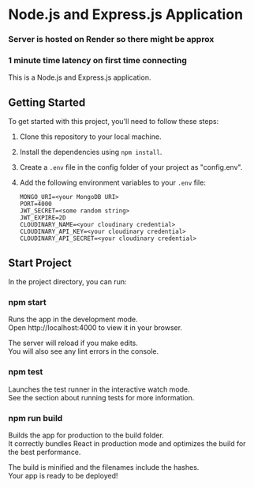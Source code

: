 # Node.js and Express.js Application

### Server is hosted on Render so there might be approx

### 1 minute time latency on first time connecting

This is a Node.js and Express.js application.

## Getting Started

To get started with this project, you'll need to follow these steps:

1. Clone this repository to your local machine.
2. Install the dependencies using `npm install`.
3. Create a `.env` file in the config folder of your project as "config.env".
4. Add the following environment variables to your `.env` file:

   ```plaintext
   MONGO_URI=<your MongoDB URI>
   PORT=4000
   JWT_SECRET=<some random string>
   JWT_EXPIRE=2D
   CLOUDINARY_NAME=<your cloudinary credential>
   CLOUDINARY_API_KEY=<your cloudinary credential>
   CLOUDINARY_API_SECRET=<your cloudinary credential>
   ```

## Start Project

In the project directory, you can run:

### npm start

Runs the app in the development mode.<br />
Open http://localhost:4000 to view it in your browser.

The server will reload if you make edits.<br />
You will also see any lint errors in the console.

### npm test

Launches the test runner in the interactive watch mode.<br />
See the section about running tests for more information.

### npm run build

Builds the app for production to the build folder.<br />
It correctly bundles React in production mode and optimizes the build for the best performance.

The build is minified and the filenames include the hashes.<br />
Your app is ready to be deployed!
